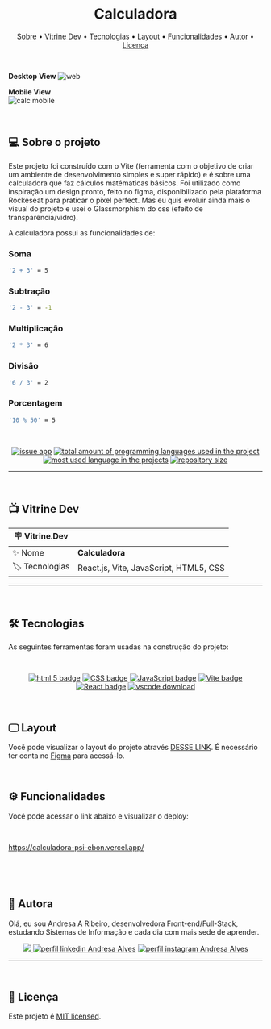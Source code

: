<h1 align="center"> 
	 Calculadora
</h1>

<p align="center">
 <a href="#-sobre-o-projeto">Sobre</a> •
 <a href="#-vitrine-dev">Vitrine Dev</a> •
 <a href="#-tecnologias">Tecnologias</a> •
 <a href="#-layout">Layout</a> •
 <a href="#-funcionalidades">Funcionalidades</a> •
 <a href="#-autor">Autor</a> • 
 <a href="#-licença">Licença</a>
</p>

&nbsp;

**Desktop View**
![web](https://user-images.githubusercontent.com/94997593/236942914-bb961fa0-1d23-45d6-98e1-cf21ebca0f31.png)


**Mobile View** <br/>
![calc mobile](https://user-images.githubusercontent.com/94997593/219519167-333ff88d-3b1c-4a28-a2f3-332990affc3f.jpeg)

&nbsp;
<a id="-sobre-o-projeto"></a>

## 💻 Sobre o projeto

Este projeto foi construído com o Vite (ferramenta com o objetivo de criar um ambiente de desenvolvimento simples e super rápido) e é sobre uma calculadora que faz cálculos matématicas básicos. Foi utilizado como inspiração um design pronto, feito no figma, disponibilizado pela plataforma Rockeseat para praticar o pixel perfect. Mas eu quis evoluir ainda mais o visual do projeto e usei o Glassmorphism do css (efeito de transparência/vidro).

A calculadora possui as funcionalidades de:

### Soma

```bash
'2 + 3' = 5
```

### Subtração

```bash
'2 - 3' = -1
```

### Multiplicação

```bash
'2 * 3' = 6
```

### Divisão

```bash
'6 / 3' = 2
```

### Porcentagem

```bash
'10 % 50' = 5
```

&nbsp;

<p align="center">
  <a href="https://github.com/Andresa-Alves-Ribeiro/calculadora/issues"><img src="https://img.shields.io/github/issues/Andresa-Alves-Ribeiro/calculadora" alt="issue app" /></a>
  <a href="https://github.com/Andresa-Alves-Ribeiro/calculadora"><img src="https://img.shields.io/github/languages/count/Andresa-Alves-Ribeiro/calculadora" alt="total amount of programming languages used in the project" /></a>
  <a href="https://github.com/Andresa-Alves-Ribeiro/calculadora"><img src="https://img.shields.io/github/languages/top/Andresa-Alves-Ribeiro/calculadora" alt="most used language in the projects" /></a>
  <a href="https://github.com/Andresa-Alves-Ribeiro/calculadora"><img src="https://img.shields.io/github/repo-size/Andresa-Alves-Ribeiro/calculadora" alt="repository size" /></a>
<p>

---

&nbsp;
<a id="-vitrine-dev"></a>

## 📺 Vitrine Dev

| :placard: Vitrine.Dev |                                        |
| --------------------- | -------------------------------------- |
| :sparkles: Nome       | **Calculadora**                        |
| :label: Tecnologias   | React.js, Vite, JavaScript, HTML5, CSS |

---

&nbsp;
<a id="-tecnologias"></a>

## 🛠 Tecnologias

As seguintes ferramentas foram usadas na construção do projeto:

&nbsp;

<p align="center">
  <a href= "https://html5.org/"><img alt="html 5 badge" src="https://img.shields.io/static/v1?logoWidth=15&logoColor=E34F26&logo=HTML5&label=Markup Language&message=HTML5&color=E34F26"></a>
  <a href= "https://www.w3.org/Style/CSS"><img alt="CSS badge" src="https://img.shields.io/static/v1?logoWidth=15&logoColor=FFC0CB&logo=css3&label=Style&message=CSS&color=FFC0CB"></a>
  <a href= "https://www.javascript.com/"><img alt="JavaScript badge" src="https://img.shields.io/static/v1?logoWidth=15&logoColor=F7DF1E&logo=JavaScript&label=Language&message=JavaScript&color=F7DF1E"></a>
  <a href= "lhttps://vitejs.dev"><img alt="Vite badge" src="https://img.shields.io/static/v1?logoWidth=15&logoColor=3178c6&logo=vite&label=Language&message=Vite&color=3178c6"></a>
  <a href= "https://reactjs.org/"><img alt="React badge" src="https://img.shields.io/static/v1?logoWidth=15&logoColor=61dafb&logo=react&label=Framework&message=ReactJs&color=61dafb"></a>
  <a href= "https://code.visualstudio.com/download"><img alt="vscode download" src="https://img.shields.io/static/v1?logoWidth=15&logoColor=007ACC&logo=Visual Studio Code&label=IDE&message=Visual Studio Code&color=007ACC"></a>
</p>

&nbsp;
<a id="-layout"></a>

## 🖵 Layout

Você pode visualizar o layout do projeto através [DESSE LINK](https://www.figma.com/file/oWw1C1wvWc5eNpqyoiNjiA/%23boraCodar---Desafio-5-(Community)?node-id=0%3A1&t=TV0pIbCH1hrnX5lO-0). É necessário ter conta no [Figma](https://figma.com) para acessá-lo.

&nbsp;
<a id="-funcionalidades"></a>

## ⚙️ Funcionalidades

Você pode acessar o link abaixo e visualizar o deploy:

&nbsp;

https://calculadora-psi-ebon.vercel.app/

&nbsp;

&nbsp;
<a id="-autor"></a>

## 👩 Autora

Olá, eu sou Andresa A Ribeiro, desenvolvedora Front-end/Full-Stack, estudando Sistemas de Informação e cada dia com mais sede de aprender.

<p align="center">
  <a href="mailto:andresa_15ga@hotmail.com"><img src="https://img.shields.io/static/v1?logoWidth=15&logoColor=ff69b4&logo=gmail&label=Outlook&message=andresa_15ga@hotmail.com&color=ff69b4" target="_blank">
  <a href= "https://www.linkedin.com/in/andresa-alves-ribeiro/"><img alt="perfil linkedin Andresa Alves" src="https://img.shields.io/static/v1?logoWidth=15&logoColor=0A66C2&logo=LinkedIn&label=LinkedIn&message=andresa-alves-ribeiro&color=0A66C2"></a>
  <a href= "https://www.instagram.com/dresa.alves/"><img alt="perfil instagram Andresa Alves" src="https://img.shields.io/static/v1?logoWidth=15&logoColor=E4405F&logo=Instagram&label=Instagram&message=@dresa.alves&color=E4405F"></a>
</p>

---

&nbsp;
<a id="-licença"></a>

## 📝 Licença

Este projeto é [MIT licensed](./LICENSE).
